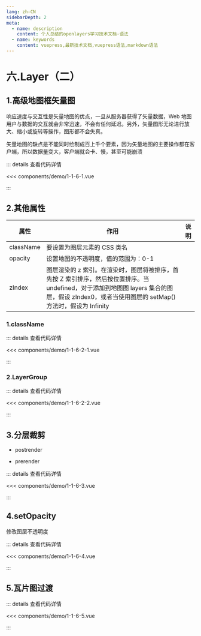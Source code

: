 ```yaml
---
lang: zh-CN
sidebarDepth: 2
meta:
  - name: description
    content: 个人总结的openlayers学习技术文档-语法
  - name: keywords
    content: vuepress,最新技术文档,vuepress语法,markdown语法
---
```


# 六.Layer（二）

## 1.高级地图框矢量图

响应速度与交互性是矢量地图的优点，一旦从服务器获得了矢量数据，Web 地图用户与数据的交互就会非常迅速，不会有任何延迟。另外，矢量图形无论进行放大、缩小或旋转等操作，图形都不会失真。

矢量地图的缺点是不能同时绘制成百上千个要素，因为矢量地图的主要操作都在客户端，所以数据量变大，客户端就会卡、慢，甚至可能崩溃

  <Container url="http://localhost:8090/resume/demo/?type=openlayers&name=1-1-6-1.vue" />

::: details 查看代码详情

<<< components/demo/1-1-6-1.vue

:::

## 2.其他属性

| 属性      | 作用                                                                                                                                                                                           | 说明 |
| --------- | ---------------------------------------------------------------------------------------------------------------------------------------------------------------------------------------------- | ---- |
| className | 要设置为图层元素的 CSS 类名                                                                                                                                                                    |
| opacity   | 设置地图的不透明度，值的范围为：0-1                                                                                                                                                            |      |
| zIndex    | 图层渲染的 z 索引。在渲染时，图层将被排序，首先按 Z 索引排序，然后按位置排序。当 undefined，对于添加到地图图 layers 集合的图层，假设 zIndex0，或者当使用图层的 setMap()方法时，假设为 Infinity |      |

### 1.className


  <Container url="http://localhost:8090/resume/demo/?type=openlayers&name=1-1-6-2-1.vue" />

::: details 查看代码详情

<<< components/demo/1-1-6-2-1.vue

:::

### 2.LayerGroup

  <Container url="http://localhost:8090/resume/demo/?type=openlayers&name=1-1-6-2-2.vue" />

::: details 查看代码详情

<<< components/demo/1-1-6-2-2.vue

:::

## 3.分层裁剪

- postrender
- prerender

  <Container url="http://localhost:8090/resume/demo/?type=openlayers&name=1-1-6-3.vue" />

::: details 查看代码详情

<<< components/demo/1-1-6-3.vue

:::

## 4.setOpacity

修改图层不透明度

  <Container url="http://localhost:8090/resume/demo/?type=openlayers&name=1-1-6-4.vue" />

::: details 查看代码详情

<<< components/demo/1-1-6-4.vue

:::

## 5.瓦片图过渡

  <Container url="http://localhost:8090/resume/demo/?type=openlayers&name=1-1-6-5.vue" />

::: details 查看代码详情

<<< components/demo/1-1-6-5.vue

:::

